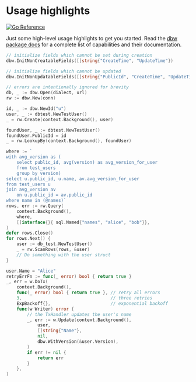 # Usage highlights
[![Go
Reference](https://pkg.go.dev/badge/github.com/hashicorp/go-dbw.svg)](https://pkg.go.dev/github.com/hashicorp/go-dbw)

Just some high-level usage highlights to get you started.  Read the [dbw package
docs](https://pkg.go.dev/github.com/hashicorp/go-dbw) for 
a complete list of capabilities and their documentation.

```go
// initialize fields which cannot be set during creation
dbw.InitNonCreatableFields([]string{"CreateTime", "UpdateTime"})

// initialize fields which cannot be updated
dbw.InitNonUpdatableFields([]string{"PublicId", "CreateTime", "UpdateTime"})

// errors are intentionally ignored for brevity 
db, _ := dbw.Open(dialect, url)    
rw := dbw.New(conn)

id, _ := dbw.NewId("u")
user, _ := dbtest.NewTestUser()
_ = rw.Create(context.Background(), user)

foundUser, _ := dbtest.NewTestUser()
foundUser.PublicId = id
_ = rw.LookupBy(context.Background(), foundUser)

where := `
with avg_version as (
    select public_id, avg(version) as avg_version_for_user
    from test_users
    group by version)
select u.public_id, u.name, av.avg_version_for_user 
from test_users u 
join avg_version av
    on u.public_id = av.public_id 
where name in (@names)`
rows, err := rw.Query(
    context.Background(), 
    where, 
    []interface{}{ sql.Named{"names", "alice", "bob"}},
)
defer rows.Close()
for rows.Next() {
    user := db_test.NewTestUser()
    _ = rw.ScanRows(rows, &user)
    // Do something with the user struct
}

user.Name = "Alice"
retryErrFn := func(_ error) bool { return true }
_, err = w.DoTx(
    context.Background(),
    func(_ error) bool { return true }, // retry all errors
    3,                                  // three retries
    ExpBackoff{},                       // exponential backoff
    func(w Writer) error {
        // the TxHandler updates the user's name
        _, err := w.Update(context.Background(), 
            user, 
            []string{"Name"}, 
            nil,
            dbw.WithVersion(&user.Version),
        )
        if err != nil {
            return err
        }
    },
)
```
